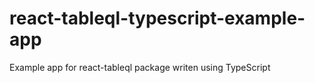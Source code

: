# react-tableql-typescript-example-app
Example app for react-tableql package writen using TypeScript
